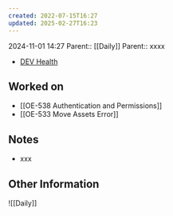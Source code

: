 ```yaml
---
created: 2022-07-15T16:27
updated: 2025-02-27T16:23
---
```

2024-11-01 14:27
Parent:: [[Daily]] 
Parent:: xxxx

- [DEV Health](https://health-configdev.mixtelematics.com/public/mapshow.htm?id=2001&mapid=1A35514B-E08F-4B7C-90B8-CD1774AE8CA3)

## Worked on

- [[OE-538 Authentication and Permissions]]
- [[OE-533 Move Assets Error]]

## Notes

- xxx

## Other Information

![[Daily]]
